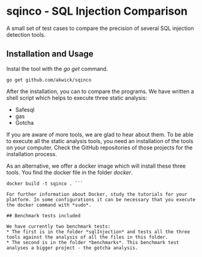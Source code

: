 # sqinco - **SQ**L **In**jection **Co**mparison

A small set of test cases to compare the precision of several SQL injection detection tools.

## Installation and Usage

Instal the tool with the *go get* command.

`` go get github.com/akwick/sqinco ``

After the installation, you can to compare the programs.
We have written a shell script which helps to execute three static analysis:
* Safesql
* gas
* Gotcha

If you are aware of more tools, we are glad to hear about them.
To be able to execute all the static analysis tools, you need an installation of the tools on your computer. Check the GitHub repositories of those projects for the installation process.

As an alternative, we offer a docker image which will install these three tools.
You find the docker file in the folder *docker*.

``` cd docker                       
docker build -t sqinco . ```

For further information about Docker, study the tutorials for your platform. In some configurations it can be necessary that you execute the docker command with *sudo*.

## Benchmark tests included

We have currently two benchmark tests:
* The first is in the folder *sqlInjection* and tests all the three tools against the analysis of all the files in this folder.
* The second is in the folder *benchmarks*. This benchmark test analyses a bigger project - the gotcha analysis.
